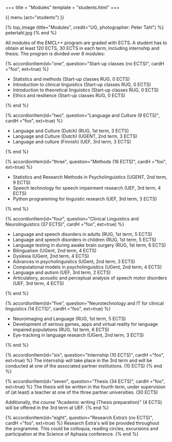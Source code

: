 +++
title = "Modules"
template = "students.html"
+++

{{ menu (act="students") }} 

{% top_image (title="Modules", credit="UG, photographer: Peter Tahl") %}
	petertahl.jpg
{% end %}

<div class="container">

<div id="accordion">

All modules of the EMCL++ program are graded with ECTS. A student has to obtain at least 120 ECTS, 30 ECTS in each term, including internship and thesis. The program is divided over 8 modules: 


{% accordionItem(id="one", question="Start-up classes (no ECTS)", cardH ="foo", ext=true) %}
<ul>
<li> Statistics and methods (Start-up classes RUG, 0 ECTS) </li>
<li> Introduction to clinical linguistics (Start-up classes RUG, 0 ECTS)</li>
<li> Introduction to theoretical linguistics (Start-up classes RUG, 0 ECTS)</li>
<li> Ethics and resilience (Start-up classes RUG, 0 ECTS)</li>
</ul>
{% end %}

{% accordionItem(id="two", question="Language and Culture (9 ECTS)", cardH ="foo", ext=true) %}
<ul>
<li> Language and Culture (Dutch) (RUG, 1st term, 3 ECTS) </li>
<li> Language and Culture (Dutch) (UGENT, 2nd term, 3 ECTS)</li>
<li> Language and culture (Finnish) (UEF, 3rd term, 3 ECTS)</li>
</ul>
{% end %}

{% accordionItem(id="three", question="Methods (16 ECTS)", cardH ="foo", ext=true) %}
<ul>
	<li>Statistics and Research Methods in Psycholinguistics (UGENT, 2nd term, 9 ECTS)</li>
	<li>Speech technology for speech impairment research (UEF, 3rd term, 4 ECTS)</li>
	<li>Python programming for linguistic research (UEF, 3rd term, 3 ECTS)</li>
</ul>
{% end %}

{% accordionItem(id="four", question="Clinical Linguistics and Neurolinguistics (37 ECTS)", cardH ="foo", ext=true) %}
<ul>
	<li>Language and speech disorders in adults (RUG, 1st term, 5 ECTS)</li>
	<li>Language and speech disorders in children (RUG, 1st term, 5 ECTS)</li>
	<li>Language testing in during awake brain surgery (RUG, 1st term, 6 ECTS)</li>
	<li>Bilingualism (UGent, 2nd term, 4 ECTS)</li>
	<li>Dyslexia (UGent, 2nd term, 4 ECTS)</li>
	<li>Advances in psycholinguistics (UGent, 2nd term, 3 ECTS)</li>
	<li>Computational models in psycholinguistics (UGent, 2nd term, 4 ECTS)</li>
	<li>Language and autism (UEF, 3rd term, 2 ECTS)</li>
	<li>Articulatory, acoustic and perceptual analysis of speech motor disorders (UEF, 3rd term, 4 ECTS)</li>
</ul>
{% end %}

{% accordionItem(id="five", question="Neurotechnology and IT for clinical linguistics (14 ECTS)", cardH ="foo", ext=true) %}
<ul>
	<li>Neuroimaging and Language (RUG, 1st term, 5 ECTS)</li>
	<li>Development of serious games, apps and virtual reality for language impaired populations (RUG, 1st term, 6 ECTS)</li>
	<li>Eye-tracking in language research (UGent, 2nd term, 3 ECTS)</li>
</ul>
{% end %}

{% accordionItem(id="six", question="Internship (10 ECTS)", cardH ="foo", ext=true) %}
The internship will take place in the 3rd term and will be conducted at one of the associated partner institutions. (10 ECTS)
{% end %}

{% accordionItem(id="seven", question="Thesis (34 ECTS)", cardH ="foo", ext=true) %}
The thesis will be written in the fourth term, under supervision of (at least) a teacher at one of the three partner universities. (30 ECTS) <br/>

Additionally, the course "Academic writing (Thesis preparation)" (4 ECTS) will be offered in the 3rd term at UEF.
{% end %}

{% accordionItem(id="eight", question="Research Extra’s (no ECTS)", cardH ="foo", ext=true) %}
Research Extra's will be provided throughout the programme. This could be colloquia, reading circles, excursions and participation at the Science of Aphasia conference.
{% end %}

</div>
</div>